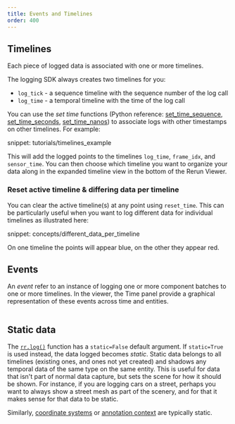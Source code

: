 ```yaml
---
title: Events and Timelines
order: 400
---
```


## Timelines

Each piece of logged data is associated with one or more timelines.

The logging SDK always creates two timelines for you:
* `log_tick` - a sequence timeline with the sequence number of the log call
* `log_time` - a temporal timeline with the time of the log call

You can use the _set time_ functions (Python reference: [set_time_sequence](https://ref.rerun.io/docs/python/stable/common/logging_functions/#rerun.set_time_sequence), [set_time_seconds](https://ref.rerun.io/docs/python/stable/common/logging_functions/#rerun.set_time_seconds), [set_time_nanos](https://ref.rerun.io/docs/python/stable/common/logging_functions/#rerun.set_time_nanos)) to associate logs with other timestamps on other timelines. For example:

snippet: tutorials/timelines_example

This will add the logged points to the timelines `log_time`, `frame_idx`, and `sensor_time`.
You can then choose which timeline you want to organize your data along in the expanded timeline view in the bottom of the Rerun Viewer.

### Reset active timeline & differing data per timeline

You can clear the active timeline(s) at any point using `reset_time`.
This can be particularly useful when you want to log different data for individual timelines as illustrated here:

snippet: concepts/different_data_per_timeline

On one timeline the points will appear blue, on the other they appear red.

## Events

An _event_ refer to an instance of logging one or more component batches to one or more timelines. In the viewer, the Time panel provide a graphical representation of these events across time and entities.

<picture>
  <img src="https://static.rerun.io/event/57255c0552d76ca2837c2e9581a4dc3534b105a5/full.png" alt="">
  <source media="(max-width: 480px)" srcset="https://static.rerun.io/event/57255c0552d76ca2837c2e9581a4dc3534b105a5/480w.png">
  <source media="(max-width: 768px)" srcset="https://static.rerun.io/event/57255c0552d76ca2837c2e9581a4dc3534b105a5/768w.png">
  <source media="(max-width: 1024px)" srcset="https://static.rerun.io/event/57255c0552d76ca2837c2e9581a4dc3534b105a5/1024w.png">
  <source media="(max-width: 1200px)" srcset="https://static.rerun.io/event/57255c0552d76ca2837c2e9581a4dc3534b105a5/1200w.png">
</picture>


## Static data

The [`rr.log()`](https://ref.rerun.io/docs/python/stable/common/logging_functions/#rerun.log) function has a `static=False` default argument.
If `static=True` is used instead, the data logged becomes *static*. Static data belongs to all timelines (existing ones, and ones not yet created) and shadows any temporal data of the same type on the same entity.
This is useful for data that isn't part of normal data capture, but sets the scene for how it should be shown.
For instance, if you are logging cars on a street, perhaps you want to always show a street mesh as part of the scenery, and for that it makes sense for that data to be static.

Similarly, [coordinate systems](spaces-and-transforms.md) or [annotation context](annotation-context.md) are typically static.
